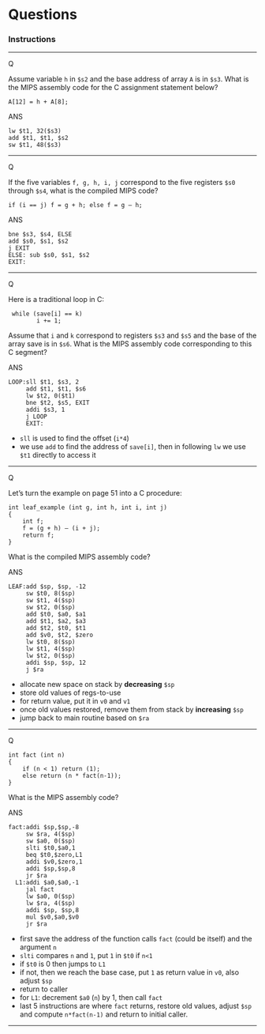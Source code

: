 Questions
=====

### Instructions

***

Q 

Assume variable `h` in `$s2` and the base address of array `A` is in `$s3`. What is the MIPS assembly code for the C assignment statement below?

    A[12] = h + A[8];

ANS

    lw $t1, 32($s3)
    add $t1, $t1, $s2
    sw $t1, 48($s3)

***

Q

If the five variables `f, g, h, i, j` correspond to the five registers `$s0` through `$s4`, what is the compiled MIPS code?

    if (i == j) f = g + h; else f = g – h;

ANS

    bne $s3, $s4, ELSE
    add $s0, $s1, $s2
    j EXIT
    ELSE: sub $s0, $s1, $s2
    EXIT:

***

Q

Here is a traditional loop in C:

     while (save[i] == k)
            i += 1;

Assume that `i` and `k` correspond to registers `$s3` and `$s5` and the base of the array save is in `$s6`. What is the MIPS assembly code corresponding to this C segment?

ANS

    LOOP:sll $t1, $s3, 2
         add $t1, $t1, $s6
         lw $t2, 0($t1)
         bne $t2, $s5, EXIT
         addi $s3, 1
         j LOOP
         EXIT:

- `sll` is used to find the offset (`i*4`)
- we use `add` to find the address of `save[i]`, then in following `lw` we use `$t1` directly to access it

***

Q

Let’s turn the example on page 51 into a C procedure:

    int leaf_example (int g, int h, int i, int j)
    {
        int f;
        f = (g + h) – (i + j);
        return f; 
    }

What is the compiled MIPS assembly code?

ANS

    LEAF:add $sp, $sp, -12
         sw $t0, 8($sp)
         sw $t1, 4($sp)
         sw $t2, 0($sp)
         add $t0, $a0, $a1
         add $t1, $a2, $a3
         add $t2, $t0, $t1
         add $v0, $t2, $zero
         lw $t0, 8($sp)
         lw $t1, 4($sp)
         lw $t2, 0($sp)
         addi $sp, $sp, 12
         j $ra

- allocate new space on stack by **decreasing** `$sp`
- store old values of regs-to-use
- for return value, put it in `v0` and `v1`
- once old values restored, remove them from stack by **increasing** `$sp`
- jump back to main routine based on `$ra`

***

Q

    int fact (int n)
    {
        if (n < 1) return (1);
        else return (n * fact(n-1));
    }

What is the MIPS assembly code?

ANS

    fact:addi $sp,$sp,-8
         sw $ra, 4($sp) 
         sw $a0, 0($sp)
         slti $t0,$a0,1
         beq $t0,$zero,L1
         addi $v0,$zero,1
         addi $sp,$sp,8
         jr $ra
      L1:addi $a0,$a0,-1
         jal fact
         lw $a0, 0($sp)
         lw $ra, 4($sp)
         addi $sp, $sp,8
         mul $v0,$a0,$v0
         jr $ra

- first save the address of the function calls `fact` (could be itself) and the argument `n`
- `slti` compares `n` and `1`, put `1` in `$t0` if `n<1`
- if `$t0` is 0 then jumps to `L1`
- if not, then we reach the base case, put `1` as return value in `v0`, also adjust `$sp`
- return to caller
- for `L1`: decrement `$a0` (`n`) by 1, then call `fact`
- last 5 instructions are where `fact` returns, restore old values, adjust `$sp` and compute `n*fact(n-1)` and return to initial caller.

***
